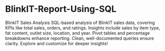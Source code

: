 # BlinkIT-Report-Using-SQL
BlinkIT Sales Analysis SQL-based analysis of BlinkIT sales data, covering KPIs like total sales, orders, and ratings. Insights include sales by item type, fat content, outlet size, location, and year. Pivot tables and percentage breakdowns enhance reporting. Clean, well-documented queries ensure clarity. Explore and customize for deeper insights!
